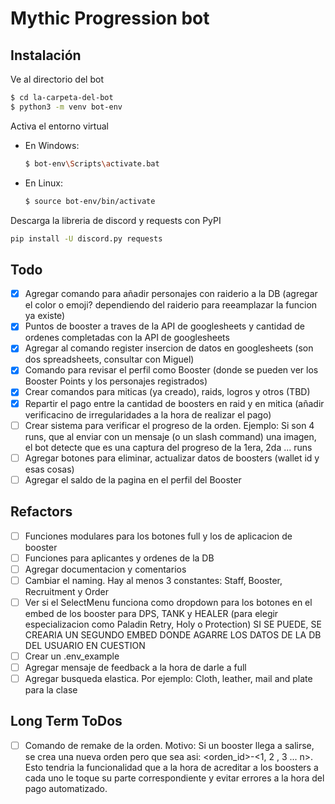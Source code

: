 # Mythic Progression bot

## Instalación
Ve al directorio del bot
```bash
$ cd la-carpeta-del-bot
$ python3 -m venv bot-env
```
Activa el entorno virtual

- En Windows:
    ```bash
    $ bot-env\Scripts\activate.bat
    ```
- En Linux:

    ```bash
    $ source bot-env/bin/activate
    ```
Descarga la libreria de discord y requests con PyPI
```bash
pip install -U discord.py requests
```

## Todo
- [x] Agregar comando para añadir personajes con raiderio a la DB (agregar el color o emoji? dependiendo del raiderio para reeamplazar la funcion ya existe)
- [x] Puntos de booster a traves de la API de googlesheets y cantidad de ordenes completadas con la API de googlesheets
- [x] Agregar al comando register insercion de datos en googlesheets (son dos spreadsheets, consultar con Miguel)
- [x] Comando para revisar el perfil como Booster (donde se pueden ver los Booster Points y los personajes registrados)
- [x] Crear comandos para miticas (ya creado), raids, logros y otros (TBD)
- [x] Repartir el pago entre la cantidad de boosters en raid y en mitica (añadir verificacino de irregularidades a la hora de realizar el pago)
- [ ] Crear sistema para verificar el progreso de la orden. Ejemplo: Si son 4 runs, que al enviar con un mensaje (o un slash command) una imagen, el bot detecte que es una captura del progreso de la 1era, 2da ... runs
- [ ] Agregar botones para eliminar, actualizar datos de boosters (wallet id y esas cosas)
- [ ] Agregar el saldo de la pagina en el perfil del Booster

## Refactors
- [ ] Funciones modulares para los botones full y los de aplicacion de booster
- [ ] Funciones para aplicantes y ordenes de la DB
- [ ] Agregar documentacion y comentarios
- [ ] Cambiar el naming. Hay al menos 3 constantes: Staff, Booster, Recruitment y Order
- [ ] Ver si el SelectMenu funciona como dropdown para los botones en el embed de los booster para DPS, TANK y HEALER (para elegir especializacion como Paladin Retry, Holy o Protection) SI SE PUEDE, SE CREARIA UN SEGUNDO EMBED DONDE AGARRE LOS DATOS DE LA DB DEL USUARIO EN CUESTION
- [ ] Crear un .env_example
- [ ] Agregar mensaje de feedback a la hora de darle a full
- [ ] Agregar busqueda elastica. Por ejemplo: Cloth, leather, mail and plate para la clase

## Long Term ToDos
- [ ] Comando de remake de la orden. Motivo: Si un booster llega a salirse, se crea una nueva orden pero que sea asi: <orden_id>-<1, 2 , 3 ... n>. Esto tendria la funcionalidad que a la hora de acreditar a los boosters a cada uno le toque su parte correspondiente y evitar errores a la hora del pago automatizado.
